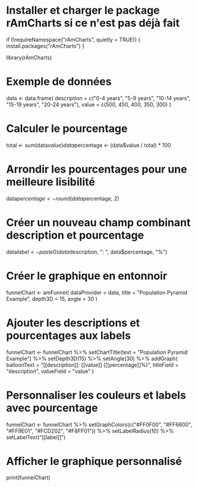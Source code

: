 # Installer et charger le package rAmCharts si ce n'est pas déjà fait
if (!requireNamespace("rAmCharts", quietly = TRUE)) {
  install.packages("rAmCharts")
}

library(rAmCharts)

# Exemple de données
data <- data.frame(
  description = c("0-4 years", "5-9 years", "10-14 years", "15-19 years", "20-24 years"),
  value = c(500, 450, 400, 350, 300)
)

# Calculer le pourcentage
total <- sum(data$value)
data$percentage <- (data$value / total) * 100

# Arrondir les pourcentages pour une meilleure lisibilité
data$percentage <- round(data$percentage, 2)

# Créer un nouveau champ combinant description et pourcentage
data$label <- paste0(data$description, ": ", data$percentage, "%")

# Créer le graphique en entonnoir
funnelChart <- amFunnel(
  dataProvider = data,
  title = "Population Pyramid Example",
  depth3D = 15,
  angle = 30
)

# Ajouter les descriptions et pourcentages aux labels
funnelChart <- funnelChart %>%
  setChartTitle(text = "Population Pyramid Example") %>%
  setDepth3D(15) %>%
  setAngle(30) %>%
  addGraph(
    balloonText = "[[description]]: [[value]] ([[percentage]]%)", 
    titleField = "description", 
    valueField = "value"
  )

# Personnaliser les couleurs et labels avec pourcentage
funnelChart <- funnelChart %>%
  setGraphColors(c("#FF0F00", "#FF6600", "#FF9E01", "#FCD202", "#F8FF01")) %>%
  setLabelRadius(10) %>%
  setLabelText("[[label]]")

# Afficher le graphique personnalisé
print(funnelChart)

  
